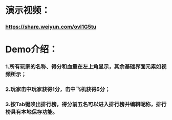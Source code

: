 # 演示视频：

### https://share.weiyun.com/ovl1G5tu



# Demo介绍：

### 1.所有玩家的名称、得分和血量在左上角显示，其余基础界面元素如视频所示；

### 2.玩家击中玩家获得1分，击中飞机获得5分；

### 3.按Tab键唤出排行榜，得分前五名可以进入排行榜并编辑昵称，排行榜具有本地保存功能。
